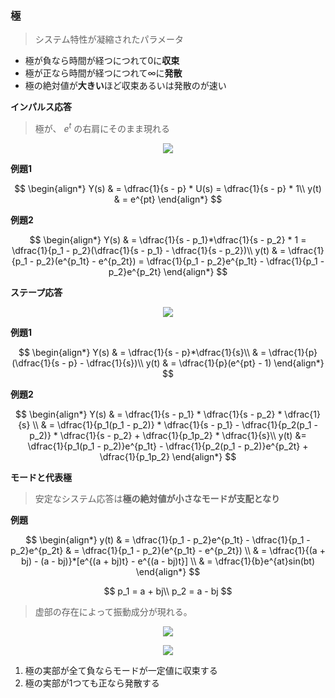 ### 極
> システム特性が凝縮されたパラメータ

- 極が負なら時間が経つにつれて0に**収束**
- 極が正なら時間が経つにつれて∞に**発散**
- 極の絶対値が**大きい**ほど収束あるいは発散のが速い

**インパルス応答**
> 極が、 $e^t$ の右肩にそのまま現れる

<p align="center">
    <img src="https://controlabo.com/wp-content/uploads/2022/12/pole_vs_impulse-1.png"/>
</p>

**例題1**

$$
  \begin{align*}
    Y(s) & = \dfrac{1}{s - p} * U(s) = \dfrac{1}{s - p} * 1\\
    y(t) & = e^{pt}
  \end{align*}
$$

**例題2**

$$
  \begin{align*}
     Y(s) & = \dfrac{1}{s - p_1}*\dfrac{1}{s - p_2} * 1 = \dfrac{1}{p_1 - p_2}(\dfrac{1}{s - p_1} - \dfrac{1}{s - p_2})\\
     y(t) & = \dfrac{1}{p_1 - p_2}(e^{p_1t} - e^{p_2t}) = \dfrac{1}{p_1 - p_2}e^{p_1t} - \dfrac{1}{p_1 - p_2}e^{p_2t}
  \end{align*}
$$


**ステープ応答**

<p align="center">
    <img src="https://controlabo.com/wp-content/uploads/2022/12/pole_vs_step-1.png"/>
</p>

**例題1**

$$
  \begin{align*}
    Y(s) & = \dfrac{1}{s - p}*\dfrac{1}{s}\\
         & = \dfrac{1}{p}(\dfrac{1}{s - p} - \dfrac{1}{s})\\
    y(t) & = \dfrac{1}{p}(e^{pt} - 1)
  \end{align*}
$$

**例題2**

$$
  \begin{align*}
    Y(s) & = \dfrac{1}{s - p_1} * \dfrac{1}{s - p_2} * \dfrac{1}{s} \\
         & = \dfrac{1}{p_1(p_1 - p_2)} * \dfrac{1}{s - p_1} - \dfrac{1}{p_2(p_1 - p_2)} * \dfrac{1}{s - p_2} + \dfrac{1}{p_1p_2} * \dfrac{1}{s}\\
    y(t) &= \dfrac{1}{p_1(p_1 - p_2)}e^{p_1t} - \dfrac{1}{p_2(p_1 - p_2)}e^{p_2t} + \dfrac{1}{p_1p_2}
  \end{align*}
$$

**モードと代表極**
> 安定なシステム応答は**極の絶対値が小さなモードが支配となり**

**例題**

$$
  \begin{align*}
    y(t) & = \dfrac{1}{p_1 - p_2}e^{p_1t} - \dfrac{1}{p_1 - p_2}e^{p_2t}
         & = \dfrac{1}{p_1 - p_2}(e^{p_1t} - e^{p_2t}) \\
         & = \dfrac{1}{(a + bj) - (a - bj)}*[e^{(a + bj)t} - e^{(a - bj)t}] \\
         & = \dfrac{1}{b}e^{at}sin(bt)
  \end{align*}
$$

$$
  p_1 = a + bj\\
  p_2 = a - bj
$$

> 虚部の存在によって振動成分が現れる。

<p align="center">
    <img src="https://controlabo.com/wp-content/uploads/2022/12/pole_imaginary_mode.png"/>
</p>

<p align="center">
    <img src="https://controlabo.com/wp-content/uploads/2022/12/pole_mode_and_response.png"/>
</p>

1. 極の実部が全て負ならモードが一定値に収束する
2. 極の実部が1つても正なら発散する


